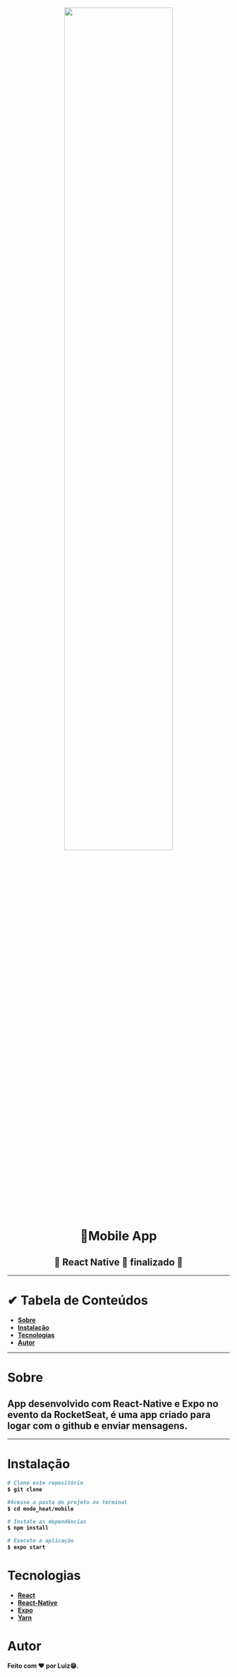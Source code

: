 <h1 align="center">
<img src="https://ik.imagekit.io/lfal2qxrisl/icon_CEisxW_F92E.png?updatedAt=1634932296066" height="70%" width="70%" flex="1" >
</h1>
<h1 align="center" > <b> 📱Mobile App <b></h1>

<h2 align="center"> 🎉 React Native 🚀 finalizado 🎉</h2>

---

# ✔ Tabela de Conteúdos

- [Sobre](#Sobre)
- [Instalação](#Instalação)
- [Tecnologias](#Tecnologias)
- [Autor](#Autor)

---

# Sobre

## App desenvolvido com React-Native e Expo no evento da RocketSeat, é uma app criado para logar com o github e enviar mensagens.

---

# Instalação

```bash
# Clone este repositório
$ git clone

#Acesse a pasta do projeto no terminal
$ cd mode_heat/mobile

# Instale as dependências
$ npm install

# Execute a aplicação
$ expo start
```

# Tecnologias

- [React](https://pt-br.reactjs.org/)
- [React-Native](https://reactnative.dev/)
- [Expo](https://docs.expo.dev/)
- [Yarn](https://classic.yarnpkg.com/en/docs/)

# Autor

Feito com ❤ por Luiz😁.
